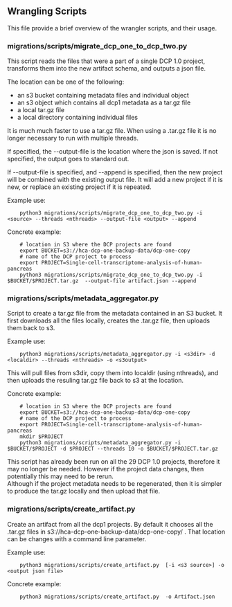 ## Wrangling Scripts

This file provide a brief overview of the wrangler scripts, and their usage.

### migrations/scripts/migrate_dcp_one_to_dcp_two.py

This script reads the files that were a part of a single DCP 1.0 project, 
transforms them into the new artifact schema, and outputs a json file. 

The location can be one of the following:
 * an s3 bucket containing metadata files and individual object
 * an s3 object which contains all dcp1 metadata as a tar.gz file 
 * a local tar.gz file
 * a local directory containing individual files
 
It is much much faster to use a tar.gz file.
When using a .tar.gz file it is no longer necessary to run with multiple threads.

If specified, the --output-file is the location where the json is saved.
If not specified, the output goes to standard out.

If --output-file is specified, and --append is specified, then the new project
will be combined with the existing output file.  It will add a new project if it is new,
or replace an existing project if it is repeated.

Example use:
```
    python3 migrations/scripts/migrate_dcp_one_to_dcp_two.py -i <source> --threads <nthreads> --output-file <output> --append
```

Concrete example:
```
    # location in S3 where the DCP projects are found
    export BUCKET=s3://hca-dcp-one-backup-data/dcp-one-copy
    # name of the DCP project to process
    export PROJECT=Single-cell-transcriptome-analysis-of-human-pancreas
    python3 migrations/scripts/migrate_dcp_one_to_dcp_two.py -i $BUCKET/$PROJECT.tar.gz  --output-file artifact.json --append
```

### migrations/scripts/metadata_aggregator.py

Script to create a tar.gz file from the metadata contained in an S3 bucket.
It first downloads all the files locally, creates the .tar.gz file, then uploads them back to s3.

Example use:
```
    python3 migrations/scripts/metadata_aggregator.py -i <s3dir> -d <localdir> --threads <nthreads> -o <s3output>
```

This will pull files from s3dir, copy them into localdir (using nthreads), and then uploads the resuling tar.gz file back
to s3 at the <s3output> location.

Concrete example:
```
    # location in S3 where the DCP projects are found
    export BUCKET=s3://hca-dcp-one-backup-data/dcp-one-copy
    # name of the DCP project to process
    export PROJECT=Single-cell-transcriptome-analysis-of-human-pancreas
    mkdir $PROJECT
    python3 migrations/scripts/metadata_aggregator.py -i $BUCKET/$PROJECT -d $PROJECT --threads 10 -o $BUCKET/$PROJECT.tar.gz 
``` 

This script has already been run on all the 29 DCP 1.0 projects, therefore it may no longer be needed.
However if the project data changes, then potentially this may need to be rerun.  
Although if the project metadata needs to be regenerated, then it is simpler to produce the tar.gz 
locally and then upload that file.

### migrations/scripts/create_artifact.py

Create an artifact from all the dcp1 projects.
By default it chooses all the .tar.gz files in s3://hca-dcp-one-backup-data/dcp-one-copy/ .
That location can be changes with a command line parameter.

Example use:
```
    python3 migrations/scripts/create_artifact.py  [-i <s3 source>] -o <output json file>
```

Concrete example:
```
    python3 migrations/scripts/create_artifact.py  -o Artifact.json
```
